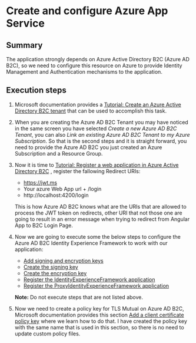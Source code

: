 # Create and configure Azure App Service

## Summary
The application strongly depends on Azure Active Directory B2C (Azure AD B2C), so we need to configure this resource on Azure to provide Identity Management and Authentication mechanisms to the application.
 
## Execution steps
 
 1. Microsoft documentation provides a [Tutorial: Create an Azure Active Directory B2C tenant](https://docs.microsoft.com/en-us/azure/active-directory-b2c/tutorial-create-tenant) that can be used to accomplish this task.

2. When you are creating the Azure AD B2C Tenant you may have noticed in the same screen you have selected *Create a new Azure AD B2C Tenant*, you can also *Link an existing Azure AD B2C Tenant to my Azure Subscription*. So that is the second steps and it is straight forward, you need to provide the Azure AD B2C you just created an Azure Subscription and a Resource Group.

3. Now it is time to [Tutorial: Register a web application in Azure Active Directory B2C](https://docs.microsoft.com/en-us/azure/active-directory-b2c/tutorial-register-applications?tabs=app-reg-ga) , register the fallowing Redirect URIs:

    - https://jwt.ms
    - Your azure Web App url + /login
    - http://localhost:4200/login

    This is how Azure AD B2C knows what are the URIs that are allowed to process the JWT token on redirects, other URI that not those one are going to result in an error message when trying to redirect from Angular App to B2C Login Page.

4. Now we are going to execute some the below steps to configure the Azure AD B2C Identity Experience Framework to work with our application:

    - [Add signing and encryption keys](https://docs.microsoft.com/en-us/azure/active-directory-b2c/custom-policy-get-started?tabs=applications#add-signing-and-encryption-keys)
    - [Create the signing key](https://docs.microsoft.com/en-us/azure/active-directory-b2c/custom-policy-get-started?tabs=applications#create-the-signing-key)
    - [Create the encryption key](https://docs.microsoft.com/en-us/azure/active-directory-b2c/custom-policy-get-started?tabs=applications#create-the-encryption-key)	
    - [Register the IdentityExperienceFramework application](https://docs.microsoft.com/en-us/azure/active-directory-b2c/custom-policy-get-started?tabs=applications#register-the-identityexperienceframework-application)
    - [Register the ProxyIdentityExperienceFramework application](https://docs.microsoft.com/en-us/azure/active-directory-b2c/custom-policy-get-started?tabs=applications#register-the-proxyidentityexperienceframework-application)

    **Note:** Do not execute steps that are not listed above.

5. Now we need to create a policy key for TLS Mutual on Azure AD B2C, Microsoft documentation provides this section [Add a client certificate policy key](https://docs.microsoft.com/en-us/azure/active-directory-b2c/secure-rest-api#add-a-client-certificate-policy-key) where we learn how to do that. I have created the policy key with the same name that is used in this section, so there is no need to update custom policy files.